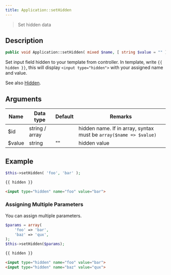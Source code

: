 ```yaml
---
title: Application::setHidden
---
```


> Set hidden data

## Description

```php
public void Application::setHidden( mixed $name, [ string $value = "" ] )
```

Set input field hidden to your template from controller. In template, write `{{ hidden }}`, this will display `<input type="hidden">` with your assigned name and value.

See also [Hidden](#).

## Arguments

| Name   | Data type      | Default | Remarks                                                           |
| ------ | -------------- | ------- | ----------------------------------------------------------------- |
| $id    | string / array |         | hidden name. If in array, syntax must be `array($name => $value)` |
| $value | string         | ""      | hidden value                                                      |

## Example

```php title="Controller"
$this->setHidden( 'foo', 'bar' );
```

```html title="Template"
{{ hidden }}
```

```html title="Output"
<input type="hidden" name="foo" value="bar">
```

### Assigning Multiple Parameters

You can assign multiple parameters.

```php title="Controller"
$params = array(
    'foo' => 'bar',
    'baz' => 'qux',
);
$this->setHidden($params);
```

```html title="Template"
{{ hidden }}
```

```html title="Output"
<input type="hidden" name="foo" value="bar">
<input type="hidden" name="baz" value="qux">
```